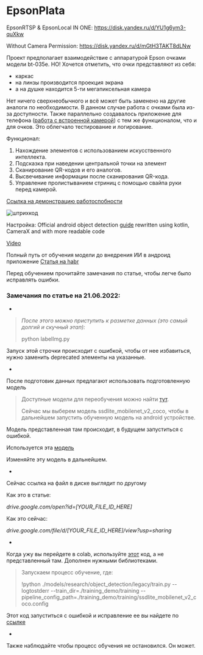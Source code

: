 # EpsonPlata

EpsonRTSP & EpsonLocal IN ONE:
https://disk.yandex.ru/d/YU1g6ym3-quXkw

Without Camera Permission:
https://disk.yandex.ru/d/mGtH3TAKT8dLNw

Проект предполагает взаимодействие с аппаратурой Epson очками модели bt-035e.
НО! Хочется отметить, что очки представляют из себя:
* каркас
* на линзы производится проекция экрана
* а на душке находится 5-ти мегапиксельная камера

Нет ничего сверхнеобычного и всё может быть заменено на другие аналоги по необходимости. В данном случае работа с очками была из-за доступности.
Также параллельно создавалось приложение для телефона ([работа с встроенной камерой](https://github.com/MrApple100/DetectionObjectDeviceCamera.git)) с тем же функционалом, что и для очков. Это облегчало тестирование и логирование.

Функционал:
1) Нахождение элементов с использованием искусственного интеллекта.
2) Подсказка при наведении центральной точки на элемент
3) Сканирование QR-кодов и его аналогов.
4) Высвечивание информации после сканирования QR-кода.
5) Управление пролистыванием стриниц с помощью свайпа руки перед камерой.

[Ссылка на демонстрацию работоспобности](https://disk.yandex.ru/i/E1mCz8ZUZmvwRQ) 

![штрихкод](https://user-images.githubusercontent.com/69810254/200172383-2aa5f601-701e-4ab9-a401-088fdd19987d.jpg)


Настройка:
Official android object detection [guide](https://www.tensorflow.org/lite/models/object_detection/overview)
 rewritten using kotlin, CameraX and with more readable code

[Video](https://www.youtube.com/watch?v=GXtiLAjPlHg)

Полный путь от обучения модели до внедрения ИИ в андроид приложение
[Статья на habr](https://habr.com/ru/company/redmadrobot/blog/488210/)

Перед обучением прочитайте замечания по статье, чтобы легче было исправлять ошибки.

### Замечания по статье на 21.06.2022:

* 
> *После этого можно приступить к разметке данных (это самый долгий и скучный этап):*
> 
> python labelImg.py

Запуск этой строчки происходит с ошибкой, чтобы от нее избавиться, нужно заменить deprecated элементы на указанные.

*
После подготовик данных предлагают использовать подготовленную модель

>Доступные модели для переобучения можно найти [тут](https://github.com/tensorflow/models/blob/master/research/object_detection/g3doc/detection_model_zoo.md).
>
>Сейчас мы выберем модель ssdlite_mobilenet_v2_coco, чтобы в дальнейшем запустить обученную модель на android устройстве.

Модель представленная там происходит, в будущем запуститься с ошибкой.

Используется эта [модель](https://github.com/tensorflow/models/blob/master/research/object_detection/samples/configs/ssdlite_mobilenet_v2_coco.config)

Изменяйте эту модель в дальнейшем.

*
Сейчас ссылка на файл в диске выглядит по другому

Как это в статье:

*drive.google.com/open?id=[YOUR_FILE_ID_HERE]*

Как это сейчас:

*drive.google.com/file/d/[YOUR_FILE_ID_HERE]/view?usp=sharing*

*
Когда ужу вы перейдете в colab, используйте [этот](https://colab.research.google.com/drive/1caxlJWjvR11zh1deD9SB3ntdJ1IKIH2B#scrollTo=3MGgu9GNfCow) код, а не представленный там. Дополнен нужными библиотеками.

>Запускаем процесс обучение, где:
>
>!python ./models/research/object_detection/legacy/train.py --logtostderr --train_dir=./training_demo/training --pipeline_config_path=./training_demo/training/ssdlite_mobilenet_v2_coco.config

Этот код запуститься с ошибкой и исправление ее вы найдете по [ссылке](https://github.com/tensorflow/models/issues/9706)

*
Также наблюдайте чтобы процесс обучения не остановился. Он может.

